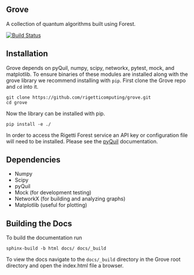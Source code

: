 Grove
----
A collection of quantum algorithms built using Forest.

[![Build Status](https://semaphoreci.com/api/v1/projects/af487aa0-bd6d-4b43-9610-9c8f3c3d787d/1123354/badge.svg)](https://semaphoreci.com/rigetti/grove)

Installation
------------

Grove depends on pyQuil, numpy, scipy, networkx, pytest, mock, and matplotlib.
To ensure binaries of these modules are installed along with the grove library
we recommend installing with `pip`.  First clone the Grove repo and `cd` into
it.

```
git clone https://github.com/rigetticomputing/grove.git
cd grove
```

Now the library can be installed with pip.

```
pip install -e ./
```

In order to access the Rigetti Forest service an API key or configuration file
will need to be installed.  Please see the
[pyQuil](https://github.com/rigetticomputing/pyQuil-dev) documentation.

Dependencies
------------

* Numpy
* Scipy
* pyQuil
* Mock (for development testing)
* NetworkX (for building and analyzing graphs)
* Matplotlib (useful for plotting)

Building the Docs
------------
To build the documentation run

```
sphinx-build -b html docs/ docs/_build
```

To view the docs navigate to the `docs/_build` directory in the Grove root
directory and open the index.html file a browser. 

